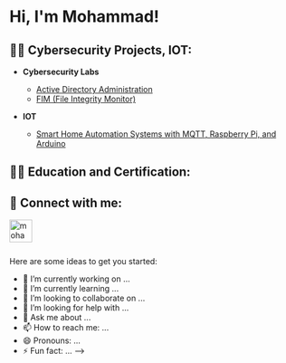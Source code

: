 <h1>Hi, I'm Mohammad! </h1>

<h2>👨‍💻 Cybersecurity Projects, IOT:</h2>

- <b>Cybersecurity Labs</b>

  - [Active Directory Administration](https://github.com/Mhdheidari/ActiveDirectoryLab)
  - [FIM (File Integrity Monitor)](https://github.com/joshmadakor1/PowerShell-Integrity-FIM)
    
- <b>IOT</b>
  - [Smart Home Automation Systems with MQTT, Raspberry Pi, and Arduino ](https://github.com/joshmadakor1/Algorithms-Practice)
 
<h2>👨‍💻 Education and Certification:</h2>

<h2> 🤳 Connect with me:</h2>

[<img align="left" alt="mohammad-heidari | LinkedIn" width="40px" src="https://cdn.jsdelivr.net/npm/simple-icons@v3/icons/linkedin.svg" />][linkedin]

[linkedin]: https://www.linkedin.com/in/mohammad-heidari/

  <br /><br /><br />

Here are some ideas to get you started:

- 🔭 I’m currently working on ...
- 🌱 I’m currently learning ...
- 👯 I’m looking to collaborate on ...
- 🤔 I’m looking for help with ...
- 💬 Ask me about ...
- 📫 How to reach me: ...
- 😄 Pronouns: ...
- ⚡ Fun fact: ...
-->
